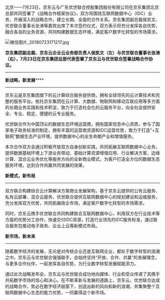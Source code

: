 北京——7月23日，京东云与广东优世联合控股集团股份有限公司在京东集团北京总部共同签署了《战略合作框架协议》，双方将围绕互联网数据中心（IDC）业务，开展深入的战略合作，建立长期、全面的合作关系。京东集团副总裁侯凯文、优世联合董事长张涛等嘉宾出席了本次签约仪式，双方表示将充分发挥各自优势，融合各自的业务资源，共同构建数据生态环境，满足客户数字化转型的市场需求。

![微信图片_20180723171217.jpg]()

**京东集团副总裁、京东云企业云业务部负责人侯凯文（左）与优世联合董事长张涛（右），7月23日在京东集团总部代表签署了京东云与优世联合签署战略合作协议。**

****

**新战略，新发展******

****

京东云是京东集团旗下的云计算综合服务提供商，拥有全球领先的云计算技术和完整的服务平台。依托京东集团在云计算、大数据、物联网和移动互联应用等多方面的长期业务实践和技术积淀，致力于打造社会化的云服务平台，向全社会提供安全、专业、稳定、便捷的云专业服务。

优世联合作为中国顶尖的数据生态环境运营商，拥有国家信息中心资质，参与了国家电子政务标准的制定，拥有丰富的运营商资源和IDC运营优势，致力于打造“+互联网”数据生态产业环境，提供数据中心的全生命期产业和增值服务。

本次合作双方会通过积极开放双方自身创新实践，共同拓展互联网数据中心业务，提供数据基础环境上下游业务带动、基础计算资源增值应用、行业解决方案、边缘计算、混合云业务优化等服务方向的全新商业模式，为客户打造全方位的数据生态服务环境，达到合作共赢共同发展的效果。

**新模式，新布局**

****

双方联合构建综合云计算解决方案商业发展架构，基于京东云提供的公有云服务、私有云部署、混合云服务，优世联合提供互联网数据中心的规划建设和运维服务，充分发挥双方优势，共同拓展政企市场，满足客户数字化转型的市场需求。

同时，京东云携手优世联合共同构建联合互联网数据中心，利用双方在行业技术等方面的优势分工协作，快速交付IDC资源，打造行业领先的IDC服务标准，通过联合服务包推动电子政务、企业上云等新模式布局。

**新市场，新未来**

****

随着数字经济的发展，无论是对传统企业还是互联网企业，都处于数字转型的浪潮之中。京东云与优世联合强强联手，会始终坚持“开放、合作、共赢”的发展理念，与更多合作伙伴，一起发挥各自优势，为行业数字转型发展赋能添力。

通过此次战略发布会，京东云与优世联合成功地向媒体、行业和受众传递了其携手共拓数字市场的信心和决心。在不断革新与发展的道路上，京东云、优世联合达成的战略合作，势必在数字经济层面下，创造出新的风向和新的浪潮，并集聚整个互联网数据中心生态的能力优势，一同赢得这个新市场。
